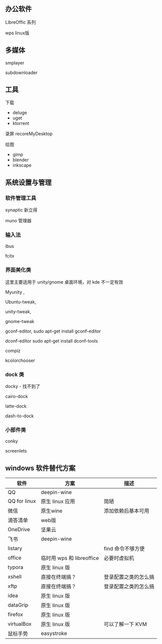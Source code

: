 ## 办公软件

LibreOffic 系列

wps linux版



## 多媒体

smplayer

subdownloader

## 工具

下载 

- deluge
- uget
- ktorrent

录屏 recoreMyDesktop

绘图

- gimp
- blender
- inkscape

## 系统设置与管理

### 软件管理工具

synaptic 新立得

muno 管理器

### 输入法

ibus

fcitx

### 界面美化类

这里主要适用于 unity/gnome 桌面环境，对 kde 不一定有效

Myunity ,

Ubuntu-tweak, 

unity-tweak,

gnome-tweak

gconf-editor, sudo apt-get install gconf-editor

dconf-editor sudo apt-get install dconf-tools

compiz



kcolorchooser

### dock 类

docky - 找不到了

cairo-dock

latte-dock

dash-to-dock

### 小部件类

conky

screenlets



## windows 软件替代方案

| 软件         | 方案                      | 描述                 |
| ------------ | ------------------------- | -------------------- |
| QQ           | deepin-wine               |                      |
| QQ for linux | 原生 linux 应用           | 简陋                 |
| 微信         | 原生wine                  | 添加依赖后基本可用   |
| 滴答清单     | web版                     |                      |
| OneDrive     | 坚果云                    |                      |
| 飞书         | deepin-wine               |                      |
| listary      |                           | find 命令不够方便    |
| office       | 临时用 wps 和 libreoffice | 必要时虚拟机         |
| typora       | 原生 linux 版             |                      |
| xshell       | 直接在终端搞？            | 登录配置之类的怎么搞 |
| xftp         | 直接在终端搞？            | 登录配置之类的怎么搞 |
| idea         | 原生 linux 版             |                      |
| dataGrip     | 原生 linux 版             |                      |
| firefox      | 原生 linux 版             |                      |
| virtualBox   | 原生 linux 版             | 可以了解一下 KVM     |
| 鼠标手势     | easystroke                |                      |

